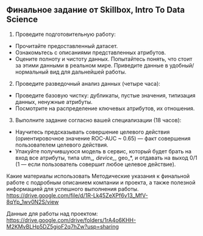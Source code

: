 ## Финальное задание от Skillbox, Intro To Data Science

1. Проведите подготовительную работу:
- Прочитайте предоставленный датасет.
- Ознакомьтесь с описаниями представленных атрибутов.
- Оцените полноту и чистоту данных. Попытайтесь понять, что стоит за этими данными в реальном мире. Приведите данные в удобный/нормальный вид для дальнейшей работы.

2. Проведите разведочный анализ данных (четыре часа):
- Проведите базовую чистку: дубликаты, пустые значения, типизация данных, ненужные атрибуты.
- Посмотрите на распределение ключевых атрибутов, их отношения.

3. Выполните задание согласно вашей специализации (18 часов):
- Научитесь предсказывать совершение целевого действия (ориентировочное значение ROC-AUC ~ 0.65) — факт совершения пользователем целевого действия.
- Упакуйте получившуюся модель в сервис, который будет брать на вход все атрибуты, типа utm_*, device_*, geo_*, и отдавать на выход 0/1 (1 — если пользователь совершит любое целевое действие).

Какие материалы использовать
Методические указания к финальной работе с подробным описанием компании и проекта, а также полезной информацией для успешного выполнения работы.
https://drive.google.com/file/d/1R-Lk45ZeXPf6v13_MfV-8qYp_1wv0N2S/view

Данные для работы над проектом:
https://drive.google.com/drive/folders/1rA4o6KHH-M2KMvBLHp5DZ5gioF2q7hZw?usp=sharing
